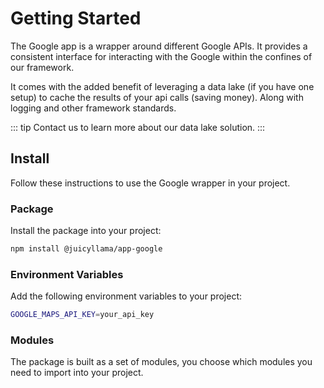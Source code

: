 # Getting Started

The Google app is a wrapper around different Google APIs. It provides a consistent interface for interacting with the Google within the confines of our framework.

It comes with the added benefit of leveraging a data lake (if you have one setup) to cache the results of your api calls (saving money). Along with logging and other framework standards.

::: tip
Contact us to learn more about our data lake solution.
:::

## Install

Follow these instructions to use the Google wrapper in your project.

### Package

Install the package into your project:

```bash
npm install @juicyllama/app-google
```

### Environment Variables

Add the following environment variables to your project:

```bash
GOOGLE_MAPS_API_KEY=your_api_key
```

### Modules

The package is built as a set of modules, you choose which modules you need to import into your project.